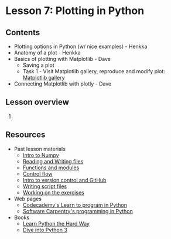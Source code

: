 # Lesson 7: Plotting in Python

## Contents
- Plotting options in Python (w/ nice examples) - Henkka
- Anatomy of a plot - Henkka
- Basics of plotting with Matplotlib - Dave
  - Saving a plot
  - Task 1 - Visit Matplotlib gallery, reproduce and modify plot: [Matplotlib gallery](http://matplotlib.org/gallery.html)
- Connecting Matplotlib with plotly - Dave

## Lesson overview

1. 

## Resources
- Past lesson materials
  - [Intro to Numpy](https://github.com/Python-for-geo-people/Lesson-6-Intro-to-NumPy/blob/master/Lesson/intro-to-numpy.md)
  - [Reading and Writing files](https://github.com/Python-for-geo-people/Lesson-5-Reading-Writing)
  - [Functions and modules](https://github.com/Python-for-geo-people/Functions-and-modules)
  - [Control flow](https://github.com/Python-for-geo-people/Control-flow)
  - [Intro to version control and GitHub](https://github.com/Python-for-geo-people/Diving-into-Python/tree/master/Lesson/intro-to-GitHub.md)
  - [Writing script files](https://github.com/Python-for-geo-people/Diving-into-Python/tree/master/Lesson/writing-scripts.md)
  - [Working on the exercises](https://github.com/Python-for-geo-people/Diving-into-Python/tree/master/Lesson/working-on-assignment.md)
- Web pages
  - [Codecademy's Learn to program in Python](https://www.codecademy.com/learn/python)
  - [Software Carpentry's programming in Python](https://swcarpentry.github.io/python-novice-inflammation/)
- Books
  - [Learn Python the Hard Way](http://learnpythonthehardway.org/book/)
  - [Dive into Python 3](http://www.diveinto.org/python3/)
